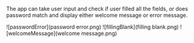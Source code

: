 The app can take user input and check if user filled all the fields, or does password match and display either
welcome message or error message.

![passwordError](password error.png)
![fillingBlank](filling blank.png)
![welcomeMessage](welcome message.png)
